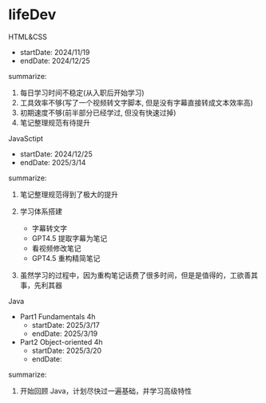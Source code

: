 # lifeDev

HTML&CSS

- startDate: 2024/11/19
- endDate: 2024/12/25

summarize:

1. 每日学习时间不稳定(从入职后开始学习)
2. 工具效率不够(写了一个视频转文字脚本, 但是没有字幕直接转成文本效率高)
3. 初期速度不够(前半部分已经学过, 但没有快速过掉)
4. 笔记整理规范有待提升

JavaSctipt

- startDate: 2024/12/25
- endDate: 2025/3/14

summarize:

1. 笔记整理规范得到了极大的提升
2. 学习体系搭建

   - 字幕转文字
   - GPT4.5 提取字幕为笔记
   - 看视频修改笔记
   - GPT4.5 重构精简笔记

3. 虽然学习的过程中，因为重构笔记话费了很多时间，但是是值得的，工欲善其事，先利其器

Java

- Part1 Fundamentals 4h
  - startDate: 2025/3/17
  - endDate: 2025/3/19
- Part2 Object-oriented 4h
  - startDate: 2025/3/20
  - endDate:

summarize:

1. 开始回顾 Java，计划尽快过一遍基础，并学习高级特性
